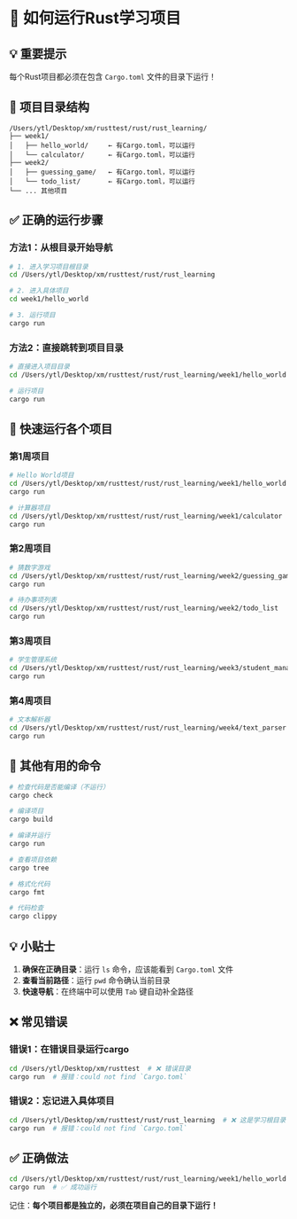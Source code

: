 # 🚀 如何运行Rust学习项目

## 💡 重要提示
每个Rust项目都必须在包含 `Cargo.toml` 文件的目录下运行！

## 📁 项目目录结构
```
/Users/ytl/Desktop/xm/rusttest/rust/rust_learning/
├── week1/
│   ├── hello_world/     ← 有Cargo.toml，可以运行
│   └── calculator/      ← 有Cargo.toml，可以运行
├── week2/
│   ├── guessing_game/   ← 有Cargo.toml，可以运行
│   └── todo_list/       ← 有Cargo.toml，可以运行
└── ... 其他项目
```

## ✅ 正确的运行步骤

### 方法1：从根目录开始导航
```bash
# 1. 进入学习项目根目录
cd /Users/ytl/Desktop/xm/rusttest/rust/rust_learning

# 2. 进入具体项目
cd week1/hello_world

# 3. 运行项目
cargo run
```

### 方法2：直接跳转到项目目录
```bash
# 直接进入项目目录
cd /Users/ytl/Desktop/xm/rusttest/rust/rust_learning/week1/hello_world

# 运行项目
cargo run
```

## 🎯 快速运行各个项目

### 第1周项目
```bash
# Hello World项目
cd /Users/ytl/Desktop/xm/rusttest/rust/rust_learning/week1/hello_world
cargo run

# 计算器项目
cd /Users/ytl/Desktop/xm/rusttest/rust/rust_learning/week1/calculator
cargo run
```

### 第2周项目
```bash
# 猜数字游戏
cd /Users/ytl/Desktop/xm/rusttest/rust/rust_learning/week2/guessing_game
cargo run

# 待办事项列表
cd /Users/ytl/Desktop/xm/rusttest/rust/rust_learning/week2/todo_list
cargo run
```

### 第3周项目
```bash
# 学生管理系统
cd /Users/ytl/Desktop/xm/rusttest/rust/rust_learning/week3/student_manager
cargo run
```

### 第4周项目
```bash
# 文本解析器
cd /Users/ytl/Desktop/xm/rusttest/rust/rust_learning/week4/text_parser
cargo run
```

## 🔧 其他有用的命令

```bash
# 检查代码是否能编译（不运行）
cargo check

# 编译项目
cargo build

# 编译并运行
cargo run

# 查看项目依赖
cargo tree

# 格式化代码
cargo fmt

# 代码检查
cargo clippy
```

## 💡 小贴士

1. **确保在正确目录**：运行 `ls` 命令，应该能看到 `Cargo.toml` 文件
2. **查看当前路径**：运行 `pwd` 命令确认当前目录
3. **快速导航**：在终端中可以使用 `Tab` 键自动补全路径

## ❌ 常见错误

### 错误1：在错误目录运行cargo
```bash
cd /Users/ytl/Desktop/xm/rusttest  # ❌ 错误目录
cargo run  # 报错：could not find `Cargo.toml`
```

### 错误2：忘记进入具体项目
```bash
cd /Users/ytl/Desktop/xm/rusttest/rust/rust_learning  # ❌ 这是学习根目录
cargo run  # 报错：could not find `Cargo.toml`
```

## ✅ 正确做法
```bash
cd /Users/ytl/Desktop/xm/rusttest/rust/rust_learning/week1/hello_world  # ✅ 具体项目目录
cargo run  # ✅ 成功运行
```

记住：**每个项目都是独立的，必须在项目自己的目录下运行！** 